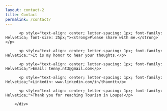 ```yaml
---
layout: contact-2
title: Contact
permalink: /contact/
---
```

<div class="wrapper">
        <div class="contact">

          <p style="text-align: center; letter-spacing: 1px; font-family: Helvetica; font-size: 25px;"><strong>Please share with me.</strong></p>
          
          <p style="text-align: center; letter-spacing: 1px; font-family: Helvetica;">It is my honor to hear your thoughts.</p>
          
          <p style="text-align: center; letter-spacing: 1px; font-family: Helvetica;">Email: tenny.nt3@gmail.com</p>

          <p style="text-align: center; letter-spacing: 1px; font-family: Helvetica;">Linkedin: www.linkedin.com/in/thaontt</p>

          <p style="text-align: center; letter-spacing: 1px; font-family: Helvetica;">Thank you for reaching Tourism in Loupe!</p>

        </div>
</div>

